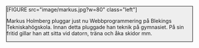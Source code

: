 <div style="background-color: #eee; overflow: auto; border: 1px solid black;    ">
[FIGURE src="image/markus.jpg?w=80" class="left"]

<p>Markus Holmberg pluggar just nu Webbprogrammering på Blekings Tekniskahögskola. Innan detta pluggade han teknik på gymnasiet. På sin fritid gillar han att sitta vid datorn, träna och åka skidor mm.</p>
</div>
